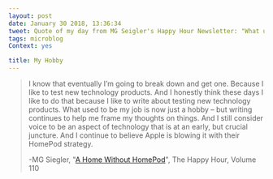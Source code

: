 ```yaml
---
layout: post
date: January 30 2018, 13:36:34
tweet: Quote of my day from MG Seigler's Happy Hour Newsletter: "What used to be my job is now just a hobby."
tags: microblog
Context: yes

title: My Hobby
---
```


> I know that eventually I’m going to break down and get one. Because I like to test new technology products. And I honestly think these days I like to do that because I like to write about testing new technology products. What used to be my job is now just a hobby – but writing continues to help me frame my thoughts on things. And I still consider voice to be an aspect of technology that is at an early, but crucial juncture. And I continue to believe Apple is blowing it with their HomePod strategy.
> 
> -MG Siegler, "[A Home Without HomePod](http://newsletter.mgsiegler.com/issues/a-home-without-homepod-93432)", The Happy Hour, Volume 110
